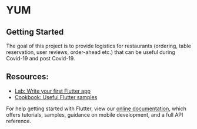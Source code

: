 # YUM

## Getting Started

The goal of this project is to provide logistics for restaurants (ordering, table reservation, user reviews, order-ahead etc.) that can be useful during Covid-19 and post Covid-19.

## Resources:

- [Lab: Write your first Flutter app](https://flutter.dev/docs/get-started/codelab)
- [Cookbook: Useful Flutter samples](https://flutter.dev/docs/cookbook)

For help getting started with Flutter, view our
[online documentation](https://flutter.dev/docs), which offers tutorials,
samples, guidance on mobile development, and a full API reference.

